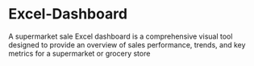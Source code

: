 # Excel-Dashboard
A supermarket sale Excel dashboard is a comprehensive visual tool designed to provide an overview of sales performance, trends, and key metrics for a supermarket or grocery store
